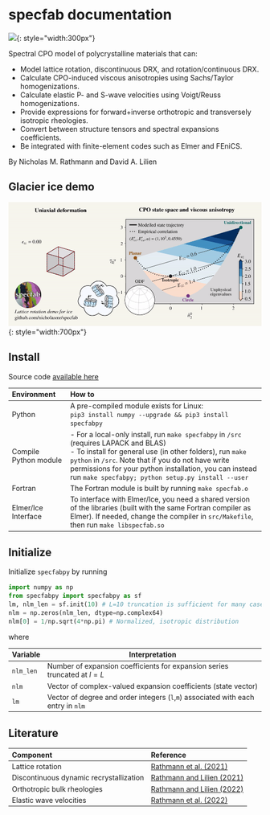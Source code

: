 # specfab documentation

![](https://raw.githubusercontent.com/nicholasmr/specfab/main/images/logo-square.jpg){: style="width:300px"}

Spectral CPO model of polycrystalline materials that can:

- Model lattice rotation, discontinuous DRX, and rotation/continuous DRX.
- Calculate CPO-induced viscous anisotropies using Sachs/Taylor homogenizations.
- Calculate elastic P- and S-wave velocities using Voigt/Reuss homogenizations.
- Provide expressions for forward+inverse orthotropic and transversely isotropic rheologies.
- Convert between structure tensors and spectral expansions coefficients.
- Be integrated with finite-element codes such as Elmer and FEniCS.

By Nicholas M. Rathmann and David A. Lilien

## Glacier ice demo

![](https://github.com/nicholasmr/specfab/raw/main/demo/cube-crush-animation/Eij-trajectory/Eij-trajectory.gif){: style="width:700px"}

<!-- ![](https://github.com/nicholasmr/specfab/raw/main/images/tranisotropic/parcel-animation/tranisotropic-parcel-animation.gif){: style="width:550px"} -->

## Install

Source code [available here](https://github.com/nicholasmr/specfab)

| Environment | How to |
| :--- | :--- |
| Python | A pre-compiled module exists for Linux:<br>`pip3 install numpy --upgrade && pip3 install specfabpy` |
| Compile Python module |- For a local-only install, run `make specfabpy` in `/src` (requires LAPACK and BLAS) <br>- To install for general use (in other folders), run `make python` in `/src`. Note that if you do not have write permissions for your python installation, you can instead run `make specfabpy; python setup.py install --user`|
| Fortran | The Fortran module is built by running `make specfab.o` |
| Elmer/Ice Interface | To interface with Elmer/Ice, you need a shared version of the libraries (built with the same Fortran compiler as Elmer). If needed, change the compiler in `src/Makefile`, then run `make libspecfab.so` |

## Initialize 

Initialize `specfabpy` by running

```python
import numpy as np
from specfabpy import specfabpy as sf
lm, nlm_len = sf.init(10) # L=10 truncation is sufficient for many cases
nlm = np.zeros(nlm_len, dtype=np.complex64)
nlm[0] = 1/np.sqrt(4*np.pi) # Normalized, isotropic distribution
```

where

| Variable | Interpretation |
| --- | --- |
| `nlm_len` | Number of expansion coefficients for expansion series truncated at $l=L$ |
| `nlm`     | Vector of complex-valued expansion coefficients (state vector) |
| `lm`      | Vector of degree and order integers (`l`,`m`) associated with each entry in `nlm` |

## Literature 

| Component | Reference |
| :--- | :--- |
| Lattice rotation | [Rathmann et al. (2021)](https://doi.org/10.1017/jog.2020.117) |
| Discontinuous dynamic recrystallization | [Rathmann and Lilien (2021)](https://doi.org/10.1017/jog.2021.88) |
| Orthotropic bulk rheologies | [Rathmann and Lilien (2022)](https://doi.org/10.1017/jog.2022.33) |
| Elastic wave velocities | [Rathmann et al. (2022)](https://doi.org/10.1098/rspa.2022.0574) |

